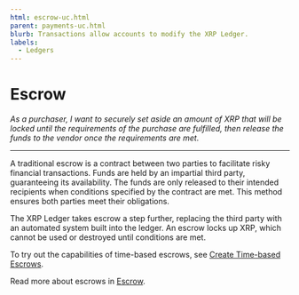 ```yaml
---
html: escrow-uc.html
parent: payments-uc.html
blurb: Transactions allow accounts to modify the XRP Ledger.
labels:
  - Ledgers
---
```

# Escrow

_As a purchaser, I want to securely set aside an amount of XRP that will be locked until the requirements of the purchase are fulfilled, then release the funds to the vendor once the requirements are met._

---


A traditional escrow is a contract between two parties to facilitate risky financial transactions. Funds are held by an impartial third party, guaranteeing its availability.  The funds are only released to their intended recipients when conditions specified by the contract are met. This method ensures both parties meet their obligations.

The XRP Ledger takes escrow a step further, replacing the third party with an automated system built into the ledger. An escrow locks up XRP, which cannot be used or destroyed until conditions are met.

To try out the capabilities of time-based escrows, see [Create Time-based Escrows](time-escrows.html).

Read more about escrows in [Escrow](escrow.html).